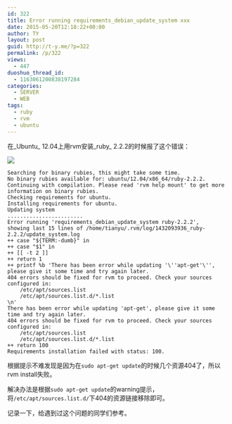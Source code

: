 ```yaml
---
id: 322
title: Error running requirements_debian_update_system xxx
date: 2015-05-20T12:18:22+00:00
author: TY
layout: post
guid: http://t-y.me/?p=322
permalink: /p/322
views:
  - 447
duoshuo_thread_id:
  - 1163061200838197284
categories:
  - SERVER
  - WEB
tags:
  - ruby
  - rvm
  - ubuntu
---
```

在_Ubuntu_ 12.04上用rvm安装_ruby_ 2.2.2的时候报了这个错误：
  
![](http://tyblog.qiniudn.com/2015/05/Screenshot-from-2015-05-20-115731.png)

    Searching for binary rubies, this might take some time.
    No binary rubies available for: ubuntu/12.04/x86_64/ruby-2.2.2.
    Continuing with compilation. Please read 'rvm help mount' to get more information on binary rubies.
    Checking requirements for ubuntu.
    Installing requirements for ubuntu.
    Updating system
    ........................
    Error running 'requirements_debian_update_system ruby-2.2.2',
    showing last 15 lines of /home/tianyu/.rvm/log/1432093936_ruby-2.2.2/update_system.log
    ++ case "${TERM:-dumb}" in
    ++ case "$1" in
    ++ [[ -t 2 ]]
    ++ return 1
    ++ printf %b 'There has been error while updating '\''apt-get'\'', please give it some time and try again later.
    404 errors should be fixed for rvm to proceed. Check your sources configured in:
        /etc/apt/sources.list
        /etc/apt/sources.list.d/*.list
    \n'
    There has been error while updating 'apt-get', please give it some time and try again later.
    404 errors should be fixed for rvm to proceed. Check your sources configured in:
        /etc/apt/sources.list
        /etc/apt/sources.list.d/*.list
    ++ return 100
    Requirements installation failed with status: 100.
    

根据提示不难发现是因为在`sudo apt-get update`的时候几个资源404了，所以rvm install失败。
  
解决办法是根据`sudo apt-get update`的warning提示，将`/etc/apt/sources.list.d/`下404的资源链接移除即可。
  
记录一下，给遇到过这个问题的同学们参考。